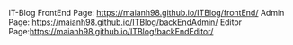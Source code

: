 IT-Blog
FrontEnd Page: https://maianh98.github.io/ITBlog/frontEnd/
Admin Page: https://maianh98.github.io/ITBlog/backEndAdmin/
Editor Page:https://maianh98.github.io/ITBlog/backEndEditor/
